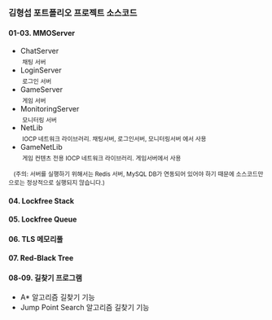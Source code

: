 
### 김형섭 포트폴리오 프로젝트 소스코드

#### 01-03. MMOServer
- ChatServer
  <br><sub>&nbsp;채팅 서버</sub>
- LoginServer
  <br><sub>&nbsp;로그인 서버</sub>
- GameServer
  <br><sub>&nbsp;게임 서버</sub>
- MonitoringServer
  <br><sub>&nbsp;모니터링 서버</sub>
- NetLib
  <br><sub>&nbsp;IOCP 네트워크 라이브러리. 채팅서버, 로그인서버, 모니터링서버 에서 사용</sub>
- GameNetLib
  <br><sub>&nbsp;게임 컨텐츠 전용 IOCP 네트워크 라이브러리. 게임서버에서 사용</sub>
<!-- end of the list -->
<sub>&nbsp;&nbsp;&nbsp;(주의: 서버를 실행하기 위해서는 Redis 서버, MySQL DB가 연동되어 있어야 하기 때문에 소스코드만으로는 정상적으로 실행되지 않습니다.)</sub>
#### 04. Lockfree Stack
#### 05. Lockfree Queue
#### 06. TLS 메모리풀
#### 07. Red-Black Tree
#### 08-09. 길찾기 프로그램
- A* 알고리즘 길찾기 기능
- Jump Point Search 알고리즘 길찾기 기능
